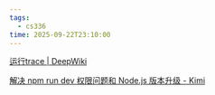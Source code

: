 ```yaml
---
tags:
  - cs336
time: 2025-09-22T23:10:00
---
```

[运行trace | DeepWiki](https://deepwiki.com/search/trace_8a23802b-1c9a-4925-afb0-0d5e951af1b7)

[解决 npm run dev 权限问题和 Node.js 版本升级 - Kimi](https://www.kimi.com/chat/d38li9d43350ustbr5ag)


